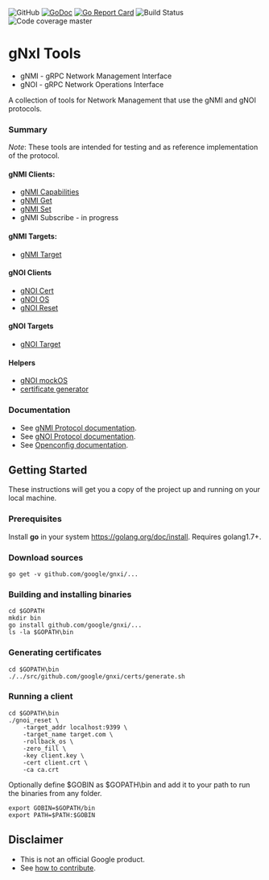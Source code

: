 
![GitHub](https://img.shields.io/github/license/google/gnxi?style=for-the-badge)
[![GoDoc](https://img.shields.io/badge/godoc-reference-blue?style=for-the-badge)](https://godoc.org/github.com/google/gnxi)
[![Go Report Card](https://goreportcard.com/badge/github.com/google/gnxi?style=for-the-badge)](https://goreportcard.com/report/github.com/google/gnxi)
![Build Status](https://img.shields.io/travis/google/gnxi?style=for-the-badge)
![Code coverage master](https://img.shields.io/codecov/c/github/google/gnxi/master?style=for-the-badge)

# gNxI Tools

*   gNMI - gRPC Network Management Interface
*   gNOI - gRPC Network Operations Interface

A collection of tools for Network Management that use the gNMI and gNOI protocols.

### Summary

_Note_: These tools are intended for testing and as reference implementation of the protocol.

#### gNMI Clients:

*  [gNMI Capabilities](./gnmi_capabilities)
*  [gNMI Get](./gnmi_get)
*  [gNMI Set](./gnmi_set)
*  gNMI Subscribe - in progress

#### gNMI Targets:

*  [gNMI Target](./gnmi_target)

#### gNOI Clients

*  [gNOI Cert](./gnoi_cert)
*  [gNOI OS](./gnoi_os)
*  [gNOI Reset](./gnoi_reset)

#### gNOI Targets

*  [gNOI Target](./gnoi_target)

#### Helpers

*  [gNOI mockOS](./gnoi_mockos)
*  [certificate generator](./certs)

### Documentation

*  See [gNMI Protocol documentation](https://github.com/openconfig/reference/tree/master/rpc/gnmi).
*  See [gNOI Protocol documentation](https://github.com/openconfig/gnoi).
*  See [Openconfig documentation](http://www.openconfig.net/).

## Getting Started

These instructions will get you a copy of the project up and running on your local machine.

### Prerequisites

Install __go__ in your system https://golang.org/doc/install. Requires golang1.7+.

### Download sources

```
go get -v github.com/google/gnxi/...
```

### Building and installing binaries

```
cd $GOPATH
mkdir bin
go install github.com/google/gnxi/...
ls -la $GOPATH\bin
```

### Generating certificates

```
cd $GOPATH\bin
./../src/github.com/google/gnxi/certs/generate.sh
```

### Running a client

```
cd $GOPATH\bin
./gnoi_reset \
    -target_addr localhost:9399 \
    -target_name target.com \
    -rollback_os \
    -zero_fill \
    -key client.key \
    -cert client.crt \
    -ca ca.crt
```

Optionally define $GOBIN as $GOPATH\bin and add it to your path to run the binaries from any folder.

```
export GOBIN=$GOPATH/bin
export PATH=$PATH:$GOBIN
```

## Disclaimer

*  This is not an official Google product.
*  See [how to contribute](CONTRIBUTING.md).
